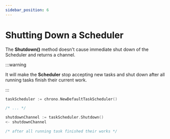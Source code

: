 ```yaml
---
sidebar_position: 6
---
```


# Shutting Down a Scheduler

The **Shutdown()** method doesn't cause immediate shut down of the Scheduler and returns a channel. 

:::warning

It will make the **Scheduler** stop accepting new tasks and shut down after all running tasks finish their current work.

:::

```go
taskScheduler := chrono.NewDefaultTaskScheduler()

/* ... */

shutdownChannel := taskScheduler.Shutdown()
<- shutdownChannel

/* after all running task finished their works */
```
